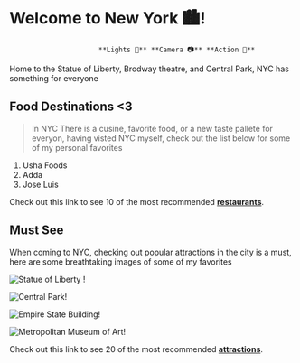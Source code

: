 <h1> Welcome to New York 🏙️! </h1>
                 
                          **Lights 📸** **Camera 📷** **Action 🎥** 
 
 Home to the Statue of Liberty, Brodway theatre, and Central Park, NYC has something for                                                                              everyone 
    

<h2> Food Destinations <3 </h2>

>In NYC There is a cusine, favorite food, or a new taste pallete for everyon, having visted NYC myself, check out the list below for some of my personal favorites 
<ol>
<li>
Usha Foods 
<li>
Adda </li>
<li>
Jose Luis</li>
</ol> 
 
Check out this link to see  10 of the most recommended **[restaurants](https://migrationology.com/restaurants-in-nyc/)**.


 <h2> Must See </h2>
 When coming to NYC, checking out popular attractions in the city is a must, here are some breathtaking images of some of my favorites 

![Statue of Liberty !](//images.app.goo.gl/1XnWr42JPGHM8vbf7 "Statue of Liberty")

![Central Park!](//images.app.goo.gl/Wnz7zRQZmdSRzPEo6 "Central Park") 
 
![Empire State Building!](//https://images.app.goo.gl/H24qoseiA6eddSqi6 "Empire State Building")
 
![Metropolitan Museum of Art!](//https://images.app.goo.gl/71aGZy87dN5paZmo7 "Metropolitan Museum of Art")

Check out this link to see  20 of the most recommended **[attractions](https://www.planetware.com/tourist-attractions-/new-york-city-us-ny-nyc.htm)**. 
 



